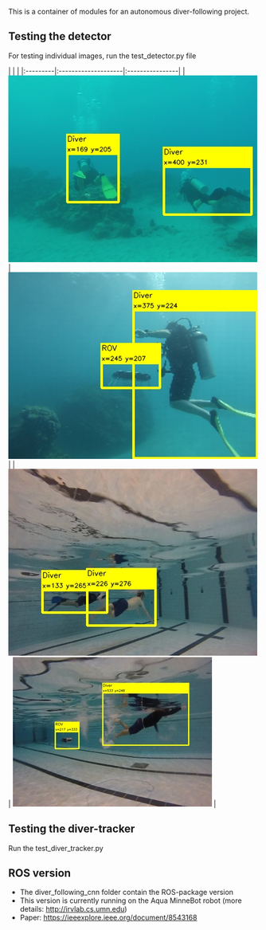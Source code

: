 This is a container of modules for an autonomous diver-following project. 
  

## Testing the detector
For testing individual images, run the test_detector.py file

|  |  | 
|:---------|:--------------------|:----------------|
| ![cmu-model](/test_data/res/7.jpg)     | ![mb-model-macbook](/test_data/res/1.jpg) |
| ![cmu-model](/test_data/res/0.jpg)     | ![mb-model-macbook](/test_data/res/2.jpg) |


## Testing the diver-tracker
Run the test_diver_tracker.py 


## ROS version
- The diver_following_cnn folder contain the ROS-package version 
- This version is currently running on the Aqua MinneBot robot (more details: http://irvlab.cs.umn.edu)
- Paper:  https://ieeexplore.ieee.org/document/8543168

